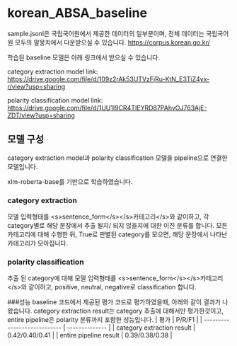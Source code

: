 # korean_ABSA_baseline

sample.jsonl은 국립국어원에서 제공한 데이터의 일부분이며, 전체 데이터는 국립국어원 모두의 말뭉치에서 다운받으실 수 있습니다. https://corpus.korean.go.kr/

학습된 baseline 모델은 아래 링크에서 받으실 수 있습니다.

category extraction model link: https://drive.google.com/file/d/109z2rAk53UTVzFjRu-KtN_E3TiZ4yx-r/view?usp=sharing

polarity classification model link: https://drive.google.com/file/d/1UU1I9CR4TIEYRD87PAhvOJ763AjE-ZDT/view?usp=sharing

## 모델 구성
category extraction model과 polarity classification 모델을 pipeline으로 연결한 모델입니다.

xlm-roberta-base를 기반으로 학습하였습니다.

### category extraction
모델 입력형태를 \<s>sentence_form\</s>\</s>카테고리\</s>와 같이하고, 각 category별로 해당 문장에서 추출 될지/ 되지 않을지에 대한 이진 분류를 합니다.
모든 카테고리에 대해 수행한 뒤, True로 판별된 category를 모으면, 해당 문장에서 나타난 카테고리가 모아집니다.

### polarity classification
추출 된 category에 대해 모델 입력형태를 \<s>sentence_form\</s>\</s>카테고리\</s>와 같이하고, positive, neutral, negative로 classification 합니다.

###성능
baseline 코드에서 제공된 평가 코드로 평가하였을때, 아래와 같이 결과가 나왔습니다.
category extraction result는 category 추출에 대해서만 평가한것이고, entire pipeline은 polarity 분류까지 포함한 성능입니다.
| 평가                       |  P/R/F1         |
| ---------------------------- | -------------- |
| category extraction result | 0.42/0.40/0.41 |
| entire pipeline result | 0.39/0.38/0.38 |
